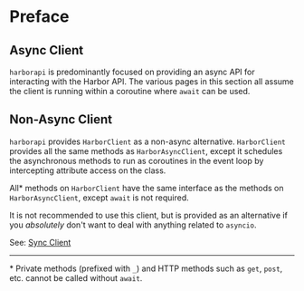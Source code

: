 # Preface

## Async Client

`harborapi` is predominantly focused on providing an async API for interacting with the Harbor API. The various pages in this section all assume the client is running within a coroutine where `await` can be used.

## Non-Async Client

`harborapi` provides `HarborClient` as a non-async alternative. `HarborClient` provides all the same methods as `HarborAsyncClient`, except it schedules the asynchronous methods to run as coroutines in the event loop by intercepting attribute access on the class.

All\* methods on `HarborClient` have the same interface as the methods on `HarborAsyncClient`, except `await` is not required.

It is not recommended to use this client, but is provided as an alternative if you _absolutely_ don't want to deal with anything related to `asyncio`.

See: [Sync Client](sync-client.md)

---

\* Private methods (prefixed with `_`) and HTTP methods such as `get`, `post`, etc. cannot be called without `await`.
